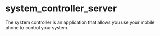 # system_controller_server
The system controller is an application that allows you use your mobile phone to control your system.

